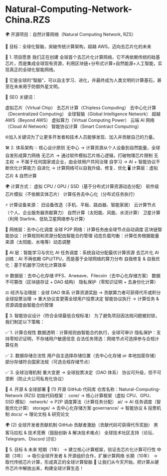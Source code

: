 # Natural-Computing-Network-China.RZS

🌍 开源项目：自然计算网络（Natural Computing Network, RZS）

🚀 目标：全球化智脑，突破传统计算架构，超越 AWS，迈向去芯片化的未来

🌟 1. 项目愿景
我们正在创建 全球首个去芯片化计算网络，它不再依赖传统的硅基芯片，而是集成全球现有资源，利用区块链+分布式计算+自然能源+人工智能，实现真正的全球化智能网络。


🧠 它是全球的“智脑”，可以自主学习、进化，并最终成为人类文明的计算基石，甚至在未来用于防御外星文明。


🔗 SEO 关键词：

虚拟芯片（Virtual Chip）
去芯片计算（Chipless Computing）
去中心化计算（Decentralized Computing）
全球智脑（Global Intelligence Network）
超越 AWS（Beyond AWS）
虚拟算力（Virtual Computing Power）
云端 AI 网络（Cloud AI Network）
智能协议计算（Smart Contract Computing）

🌐加入关键词为了让更多开发者和技术人员能够发现、加入并贡献自己的力量。


🛠 2. 体系架构
💡 核心设计原则
无中心 → 计算资源从个人设备到自然能量，全球自发形成算力网络
无芯片 → 通过软件模拟芯片核心逻辑，打破物理芯片限制
无主权 → 不属于任何国家或企业，由全球用户共同治理
自学习 → AI + 智能协议不断优化计算能力
自进化 → 计算网络可以自我升级、修复、优化
🖥 计算层：虚拟芯片 & 自然计算

🌍 计算方式：
虚拟 CPU / GPU / SSD（基于分布式计算资源动态分配）
软件级芯片模拟（不依赖实体芯片）
计算任务去中心化（分布式任务执行）

⚡ 计算设备来源：
旧设备改造（手机、平板、路由器、智能家居）
云计算节点（个人、企业服务器贡献算力）
自然计算（太阳能、风能、水流计算）
卫星计算（利用 Starlink、低轨卫星网络参与计算）

📡 网络层：去中心化调度
全球 P2P 网络：计算任务由全球节点自动调度
区块链智能协议：计算规则和资源分配由智能合约管理
动态负载均衡：计算任务根据能量来源（太阳能、水电等）动态调整

🧠 AI 层：智能学习与优化
AI 任务调度：系统自动分配最优计算资源
去芯片化 AI 训练：AI 不再依赖 GPU/TPU，而是基于全球网络的算力分布
自我修复 & 自我优化：基于机器学习优化计算效率

🌐 数据层：去中心化存储
IPFS、Arweave、Filecoin（去中心化存储方案）
数据不可篡改（区块链存证 + DAG 结构）
隐私保护（零知识证明 + 去身份化计算）

⚖️ 经济与治理层：全球 DAO 体系
计算资源奖励 → 贡献算力者可获得代币或积分
全球投票治理 → 重大协议变更需全球用户投票决定
智能协议执行 → 计算任务 & 资源调度由智能合约管理

📜 3. 智能协议设计（符合全球最低合规标准）
为了避免项目因法规问题被封锁，我们制定以下策略：

✅ 1. 计算合规性
数据透明：计算规则由智能合约执行，全球可审计
隐私保护：支持零知识证明，不存储用户敏感信息
合法任务筛选：网络节点可选择参与合规计算任务

✅ 2. 数据存储合法性
用户自主选择存储位置（去中心化存储 or 本地加密存储）
部分存储符合国家法规（可选合规存储节点）

✅ 3. 全球治理机制
重大变更 → 全球投票决定（DAO 体系）
协议可升级，但不可垄断（防止大公司私有化协议）

🚀 4. 开源 & 全球部署
📂 (1) 开源 GitHub 代码库
仓库名称：Natural-Computing-Network (RZS)
初始代码框架：
core/ → 核心计算框架（虚拟 CPU、GPU、SSD 模拟）
network/ → P2P 调度算法（计算任务分配）
ai/ → AI 任务调度（智能优化计算）
storage/ → 去中心化存储方案
governance/ → 智能协议 & 投票机制
docs/ → 理论文档 & 研究论文

🌍 (2) 全球开发者贡献机制
GitHub 贡献者激励（贡献代码可获得代币奖励）
黑客马拉松 & 技术竞赛（鼓励创新 & 解决技术难点）
全球技术社区支持（论坛、Telegram、Discord 讨论）

🎯 5. 目标 & 未来
短期（1年） → 建立核心计算框架，验证去芯片化计算可行性
中期（3年） → 吸引全球开发者 & 开源组织合作，扩展计算网络
长期（10年） → 取代传统芯片计算，形成真正的全球计算智脑
🚀 让我们从今天开始，把计算从硬件芯片中解放出来，构建全球计算生态！

